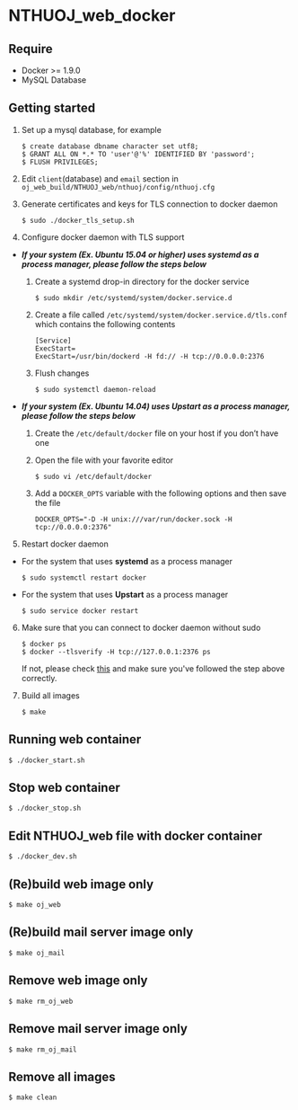 # NTHUOJ_web_docker

## Require
  * Docker >= 1.9.0
  * MySQL Database

## Getting started
1. Set up a mysql database, for example
    ```
    $ create database dbname character set utf8;
    $ GRANT ALL ON *.* TO 'user'@'%' IDENTIFIED BY 'password';
    $ FLUSH PRIVILEGES;
    ```
2. Edit `client`(database) and `email` section in `oj_web_build/NTHUOJ_web/nthuoj/config/nthuoj.cfg`
3. Generate certificates and keys for TLS connection to docker daemon

    ```
    $ sudo ./docker_tls_setup.sh
    ```

4. Configure docker daemon with TLS support

  - **_If your system (Ex. Ubuntu 15.04 or higher) uses systemd as a process manager, please follow the steps below_**

    1. Create a systemd drop-in directory for the docker service

        ```
        $ sudo mkdir /etc/systemd/system/docker.service.d
        ```

    2. Create a file called `/etc/systemd/system/docker.service.d/tls.conf` which contains the following contents

        ```
        [Service]
        ExecStart=
        ExecStart=/usr/bin/dockerd -H fd:// -H tcp://0.0.0.0:2376
        ```

    3. Flush changes

        ```
        $ sudo systemctl daemon-reload
        ```

  - **_If your system (Ex. Ubuntu 14.04) uses Upstart as a process manager, please follow the steps below_**

    1. Create the `/etc/default/docker` file on your host if you don’t have one
    2. Open the file with your favorite editor

        ```
        $ sudo vi /etc/default/docker
        ```

    3. Add a `DOCKER_OPTS` variable with the following options and then save the file

        ```
        DOCKER_OPTS="-D -H unix:///var/run/docker.sock -H tcp://0.0.0.0:2376"
        ```

5. Restart docker daemon

  - For the system that uses **systemd** as a process manager

    ```
    $ sudo systemctl restart docker
    ```
  
  - For the system that uses **Upstart** as a process manager

    ```
    $ sudo service docker restart
    ```

6. Make sure that you can connect to docker daemon without sudo

    ```
    $ docker ps
    $ docker --tlsverify -H tcp://127.0.0.1:2376 ps
    ```

    If not, please check [this](https://docs.docker.com/engine/installation/linux/ubuntulinux/#create-a-docker-group) and make sure you've followed the step above correctly. 

7. Build all images

    ```
    $ make
    ```

## Running web container
```
$ ./docker_start.sh
```

## Stop web container
```
$ ./docker_stop.sh
```

## Edit NTHUOJ_web file with docker container
```
$ ./docker_dev.sh
```

## (Re)build web image only
```
$ make oj_web
```

## (Re)build mail server image only
```
$ make oj_mail
```

## Remove web image only
```
$ make rm_oj_web
```

## Remove mail server image only
```
$ make rm_oj_mail
```

## Remove all images
```
$ make clean
```
